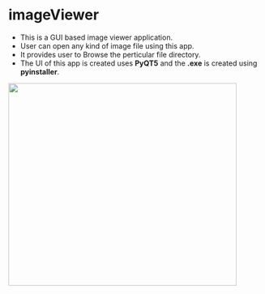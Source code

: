 # imageViewer
*  This is a GUI based image viewer application.
*  User can open any kind of image file using this app.
*  It provides user to Browse the perticular file directory.
*  The UI of this app is created uses **PyQT5** and the **.exe** is created using **pyinstaller**.
<img src="https://user-images.githubusercontent.com/57846872/160757420-eeba7c67-6732-4837-a3df-148a28480c45.png" width="450" height="400">
